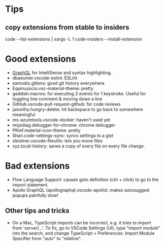 # Tips

## copy extensions from stable to insiders

code --list-extensions | xargs -L 1 code-insiders --install-extension

# Good extensions

- [GraphQL](https://marketplace.visualstudio.com/items?itemName=GraphQL.vscode-graphql) for IntelliSense and syntax highlighting.
- dbaeumer.vscode-eslint: ESLint
- eamodio.gitlens: good git history everywhere
- Equinusocio.vsc-material-theme: pretty
- geddski.macros: for executing 2 events for 1 keystroke. Useful for toggling line comment & moving down a line
- GitHub.vscode-pull-request-github: for code reviews
- jasonlhy.hungry-delete: hit backspace to go back to somewhere meaningful
- ms-azuretools.vscode-docker: haven't used yet
- msjsdiag.debugger-for-chrome: chrome debugger
- PKief.material-icon-theme: pretty
- Shan.code-settings-sync: syncs settings to a gist
- sleistner.vscode-fileutils: lets you move files
- xyz.local-history: saves a copy of every file on every file change.

# Bad extensions

- Flow Language Support: causes goto definition (ctrl + click) to go to the import statement.
- Apollo GraphQL (apollographql.vscode-apollo): makes autosuggest popups painfully slow!

## Other tips and tricks

- On a Mac, TypeScript imports can be incorrect, e.g. it tries to import from 'server/...'. To fix, go to VSCode Settings (UI), type "import module" into the search, and change TypeScript > Preferences: Import Module Specifier from "auto" to "relative".
